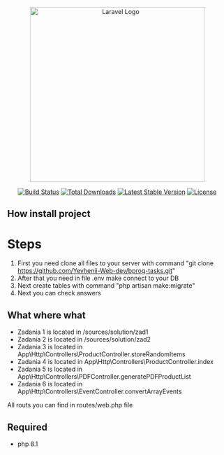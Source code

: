 <p align="center"><a href="https://laravel.com" target="_blank"><img src="https://raw.githubusercontent.com/laravel/art/master/logo-lockup/5%20SVG/2%20CMYK/1%20Full%20Color/laravel-logolockup-cmyk-red.svg" width="400" alt="Laravel Logo"></a></p>

<p align="center">
<a href="https://github.com/laravel/framework/actions"><img src="https://github.com/laravel/framework/workflows/tests/badge.svg" alt="Build Status"></a>
<a href="https://packagist.org/packages/laravel/framework"><img src="https://img.shields.io/packagist/dt/laravel/framework" alt="Total Downloads"></a>
<a href="https://packagist.org/packages/laravel/framework"><img src="https://img.shields.io/packagist/v/laravel/framework" alt="Latest Stable Version"></a>
<a href="https://packagist.org/packages/laravel/framework"><img src="https://img.shields.io/packagist/l/laravel/framework" alt="License"></a>
</p>

## How install project 

# Steps
1. First you need clone all files to your server with command
"git clone https://github.com/Yevhenii-Web-dev/bprog-tasks.git"
2. After that you need in file .env make connect to your DB
3. Next create tables with command 
"php artisan make:migrate"
4. Next you can check answers



## What where what

- Zadania 1 is located in /sources/solution/zad1
- Zadania 2 is located in /sources/solution/zad2
- Zadania 3 is located in App\Http\Controllers\ProductController.storeRandomItems
- Zadania 4 is located in App\Http\Controllers\ProductController.index
- Zadania 5 is located in App\Http\Controllers\PDFController.generatePDFProductList
- Zadania 6 is located in App\Http\Controllers\EventController.convertArrayEvents

All routs you can find in routes/web.php file 


## Required

- php 8.1

